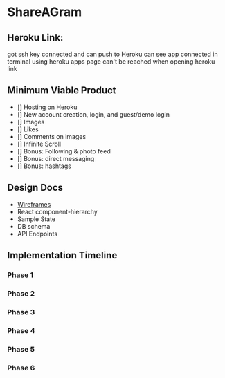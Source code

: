 # ShareAGram

## Heroku Link:
  got ssh key connected and can push to Heroku
  can see app connected in terminal using heroku apps
  page can't be reached when opening heroku link
## Minimum Viable Product
  - [] Hosting on Heroku
  - [] New account creation, login, and guest/demo login
  - [] Images
  - [] Likes
  - [] Comments on images
  - [] Infinite Scroll
  - [] Bonus: Following & photo feed
  - [] Bonus: direct messaging
  - [] Bonus: hashtags

## Design Docs
  * [Wireframes](./wireframes/)
  * React component-hierarchy
  * Sample State
  * DB schema
  * API Endpoints

## Implementation Timeline
### Phase 1
### Phase 2
### Phase 3
### Phase 4
### Phase 5
### Phase 6
